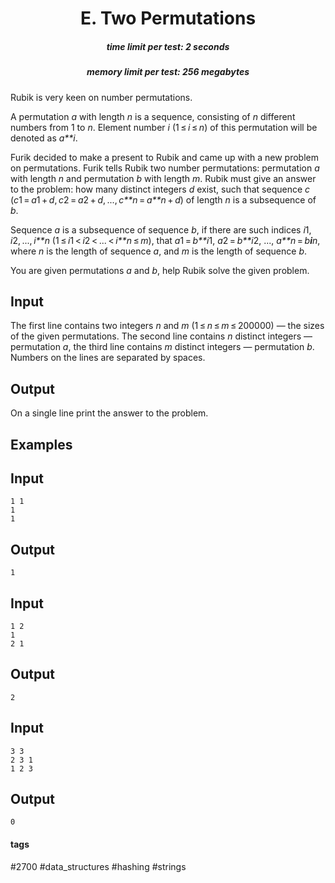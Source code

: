 <h1 style='text-align: center;'> E. Two Permutations</h1>

<h5 style='text-align: center;'>time limit per test: 2 seconds</h5>
<h5 style='text-align: center;'>memory limit per test: 256 megabytes</h5>

Rubik is very keen on number permutations. 

A permutation *a* with length *n* is a sequence, consisting of *n* different numbers from 1 to *n*. Element number *i* (1 ≤ *i* ≤ *n*) of this permutation will be denoted as *a**i*.

Furik decided to make a present to Rubik and came up with a new problem on permutations. Furik tells Rubik two number permutations: permutation *a* with length *n* and permutation *b* with length *m*. Rubik must give an answer to the problem: how many distinct integers *d* exist, such that sequence *c* (*c*1 = *a*1 + *d*, *c*2 = *a*2 + *d*, ..., *c**n* = *a**n* + *d*) of length *n* is a subsequence of *b*.

Sequence *a* is a subsequence of sequence *b*, if there are such indices *i*1, *i*2, ..., *i**n* (1 ≤ *i*1 < *i*2 < ... < *i**n* ≤ *m*), that *a*1 = *b**i*1, *a*2 = *b**i*2, ..., *a**n* = *b**i**n*, where *n* is the length of sequence *a*, and *m* is the length of sequence *b*. 

You are given permutations *a* and *b*, help Rubik solve the given problem.

## Input

The first line contains two integers *n* and *m* (1 ≤ *n* ≤ *m* ≤ 200000) — the sizes of the given permutations. The second line contains *n* distinct integers — permutation *a*, the third line contains *m* distinct integers — permutation *b*. Numbers on the lines are separated by spaces.

## Output

On a single line print the answer to the problem. 

## Examples

## Input


```
1 1  
1  
1  

```
## Output


```
1  

```
## Input


```
1 2  
1  
2 1  

```
## Output


```
2  

```
## Input


```
3 3  
2 3 1  
1 2 3  

```
## Output


```
0  

```


#### tags 

#2700 #data_structures #hashing #strings 
